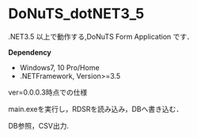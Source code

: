 # DoNuTS_dotNET3_5
.NET3.5 以上で動作する,DoNuTS Form Application です．


<b>
Dependency
</b>
<ul>
<li>
Windows7, 10 Pro/Home
</li>
<li>
.NETFramework, Version>=3.5
</li>
</ul>


ver=0.0.0.3時点での仕様

main.exeを実行し，RDSRを読み込み，DBへ書き込む．

DB参照，CSV出力.


